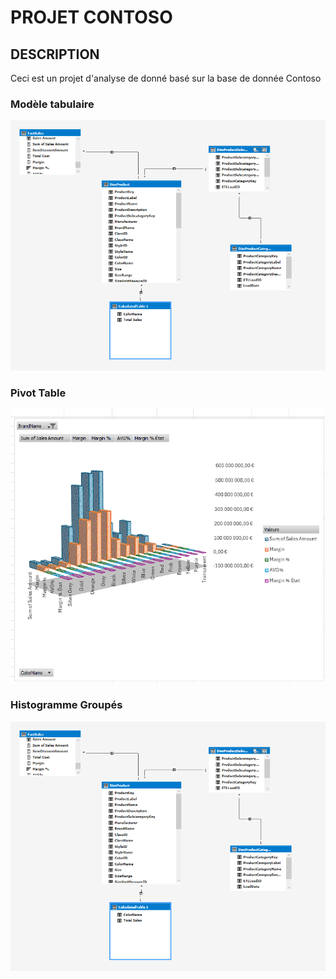# PROJET CONTOSO 

## DESCRIPTION 

Ceci est un projet d'analyse de donné basé sur la base de donnée Contoso 


### Modèle tabulaire 

![Modele](img/modele.png)

### Pivot Table 

![Modele](img/HisGroupe.png)

### Histogramme Groupés

![Modele](img/modele.png)




